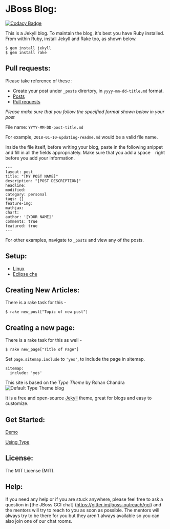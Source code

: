 # JBoss Blog:

[![Codacy Badge](https://api.codacy.com/project/badge/Grade/b2466651fc844fb2a262645ae7d1b117)](https://www.codacy.com/app/aashutoshrathi/blog.jboss-outreach.org?utm_source=github.com&amp;utm_medium=referral&amp;utm_content=jboss-outreach/blog.jboss-outreach.org&amp;utm_campaign=Badge_Grade)


This is a Jekyll blog. To maintain the blog, it's best you have Ruby installed.
From within Ruby, install Jekyll and Rake too, as shown below.

```shell
$ gem install jekyll
$ gem install rake
```
## Pull requests:

Please take reference of these :
* Create your post under `_posts` dirertory, in `yyyy-mm-dd-title.md` format. 
* [Posts](https://github.com/jboss-outreach/blog.jboss-outreach.org/tree/master/_posts)
* [Pull requests](https://github.com/jboss-outreach/blog.jboss-outreach.org/pull/21)

*Please make sure that you follow the specified format shown below in your post*

File name: `YYYY-MM-DD-post-title.md`

For example, `2018-01-10-updating-readme.md` would be a valid file name.

Inside the file itself, before writing your blog, paste in the following snippet and fill in all the fields appropriately. Make sure that you add a space ` `   right before you add your information.

```
---
layout: post
title: "[MY POST NAME]"
description: "[POST DESCRIPTION]"
headline: 
modified:
category: personal
tags: []
feature-img: 
mathjax: 
chart: 
author: '[YOUR NAME]'
comments: true
featured: true
---
```

For other examples, navigate to `_posts` and view any of the posts.

## Setup:
* [Linux](https://blog.jboss-outreach.org/support/setup-linux)
* [Eclipse che](https://blog.jboss-outreach.org/support/eclipse-che-setup)

## Creating New Articles:

There is a rake task for this -

```
$ rake new_post["Topic of new post"]
```

## Creating a new page:

There is a rake task for this as well -

```
$ rake new_page["Title of Page"]
```
Set `page.sitemap.include` to `'yes'`, to include the page in sitemap.
```
sitemap:
  include: 'yes'
```


This site is based on the _Type Theme_ by Rohan Chandra
![Default Type Theme blog](https://cloud.githubusercontent.com/assets/816965/5142407/19742e48-71d6-11e4-8d9d-fdfe010784f0.png)

It is a free and open-source [Jekyll](http://jekyllrb.com) theme, great for blogs and easy to customize.

## Get Started:

[Demo](https://rohanchandra.github.io/type-theme/)

[Using Type](https://rohanchandra.github.io/project/type/)

## License:
The MIT License (MIT).

## Help:
If you need any help or if you are stuck anywhere, please feel free to ask a question in [the JBoss GCI chat] (https://gitter.im/jboss-outreach/gci) and the mentors will try to reach to you as soon as possible. The mentors will always try to be there for you but they aren't always available so you can also join one of our chat rooms.

